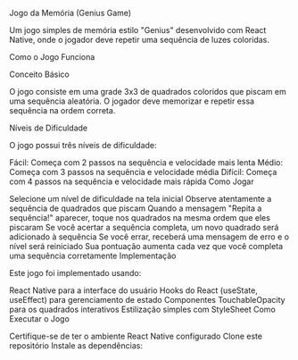 Jogo da Memória (Genius Game)

Um jogo simples de memória estilo "Genius" desenvolvido com React Native, onde o jogador deve repetir uma sequência de luzes coloridas.

Como o Jogo Funciona

Conceito Básico

O jogo consiste em uma grade 3x3 de quadrados coloridos que piscam em uma sequência aleatória. O jogador deve memorizar e repetir essa sequência na ordem correta.

Níveis de Dificuldade

O jogo possui três níveis de dificuldade:

Fácil: Começa com 2 passos na sequência e velocidade mais lenta
Médio: Começa com 3 passos na sequência e velocidade média
Difícil: Começa com 4 passos na sequência e velocidade mais rápida
Como Jogar

Selecione um nível de dificuldade na tela inicial
Observe atentamente a sequência de quadrados que piscam
Quando a mensagem "Repita a sequência!" aparecer, toque nos quadrados na mesma ordem que eles piscaram
Se você acertar a sequência completa, um novo quadrado será adicionado à sequência
Se você errar, receberá uma mensagem de erro e o nível será reiniciado
Sua pontuação aumenta cada vez que você completa uma sequência corretamente
Implementação

Este jogo foi implementado usando:

React Native para a interface do usuário
Hooks do React (useState, useEffect) para gerenciamento de estado
Componentes TouchableOpacity para os quadrados interativos
Estilização simples com StyleSheet
Como Executar o Jogo

Certifique-se de ter o ambiente React Native configurado
Clone este repositório
Instale as dependências:
